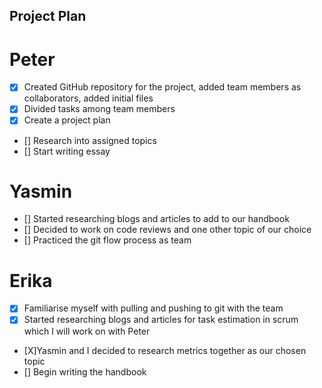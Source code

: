 
## **Project Plan**
# Peter
- [x] Created GitHub repository for the project, added team members as        collaborators, added initial files
- [x] Divided tasks among team members
- [x] Create a project plan
- [] Research into assigned topics
- [] Start writing essay
# Yasmin
- [] Started researching blogs and articles to add to our handbook
- [] Decided to work on code reviews and one other topic of our choice
- [] Practiced the git flow process as team 
# Erika
- [X] Familiarise myself with pulling and pushing to git with the team
- [X] Started researching blogs and articles for task estimation in scrum which I will work on with Peter
- [X]Yasmin and I decided to research metrics together as our chosen topic
- [] Begin writing the handbook